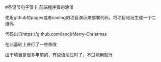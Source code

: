 #圣诞节电子贺卡
前端程序猿的浪漫


使用github的pages或者coding的项目演示来部署代码，将项目地址生成一个二维码

代码出自https://github.com/iancj/Merry-Christmas

在此基础上进行了一些修改

由于项目是很多年前的，有些语法过时了，不过能用就行
